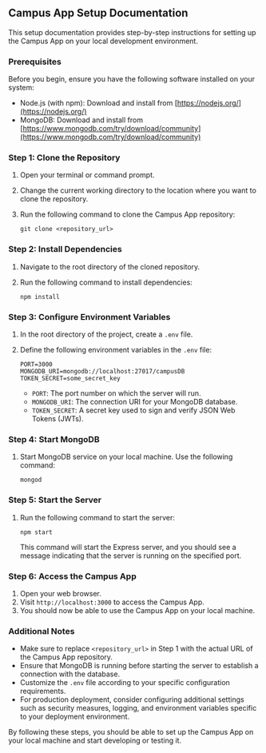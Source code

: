 ## Campus App Setup Documentation

This setup documentation provides step-by-step instructions for setting up the Campus App on your local development environment.

### Prerequisites

Before you begin, ensure you have the following software installed on your system:

-   Node.js (with npm): Download and install from [https://nodejs.org/](https://nodejs.org/)
-   MongoDB: Download and install from [https://www.mongodb.com/try/download/community](https://www.mongodb.com/try/download/community)

### Step 1: Clone the Repository

1. Open your terminal or command prompt.
2. Change the current working directory to the location where you want to clone the repository.
3. Run the following command to clone the Campus App repository:

    ```
    git clone <repository_url>
    ```

### Step 2: Install Dependencies

1. Navigate to the root directory of the cloned repository.
2. Run the following command to install dependencies:

    ```
    npm install
    ```

### Step 3: Configure Environment Variables

1. In the root directory of the project, create a `.env` file.
2. Define the following environment variables in the `.env` file:

    ```
    PORT=3000
    MONGODB_URI=mongodb://localhost:27017/campusDB
    TOKEN_SECRET=some_secret_key
    ```

    - `PORT`: The port number on which the server will run.
    - `MONGODB_URI`: The connection URI for your MongoDB database.
    - `TOKEN_SECRET`: A secret key used to sign and verify JSON Web Tokens (JWTs).

### Step 4: Start MongoDB

1. Start MongoDB service on your local machine. Use the following command:

    ```
    mongod
    ```

<!-- ### Step 5: Seed Initial Data (Optional)

If your application requires initial data, you can seed the database with sample data.

1. Check the `seedData.js` file in the project directory to ensure it contains the necessary initial data.
2. Run the following command to seed the database:

   ```
   node seedData.js
   ``` -->

### Step 5: Start the Server

1. Run the following command to start the server:

    ```
    npm start
    ```

    This command will start the Express server, and you should see a message indicating that the server is running on the specified port.

### Step 6: Access the Campus App

1. Open your web browser.
2. Visit `http://localhost:3000` to access the Campus App.
3. You should now be able to use the Campus App on your local machine.

### Additional Notes

-   Make sure to replace `<repository_url>` in Step 1 with the actual URL of the Campus App repository.
-   Ensure that MongoDB is running before starting the server to establish a connection with the database.
-   Customize the `.env` file according to your specific configuration requirements.
-   For production deployment, consider configuring additional settings such as security measures, logging, and environment variables specific to your deployment environment.

By following these steps, you should be able to set up the Campus App on your local machine and start developing or testing it.
